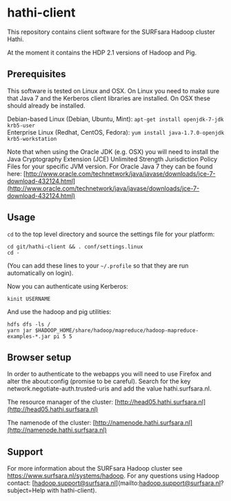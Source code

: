 hathi-client
============

This repository contains client software for the SURFsara Hadoop cluster Hathi.

At the moment it contains the HDP 2.1 versions of Hadoop and Pig.

Prerequisites
-------------

This software is tested on Linux and OSX. On Linux you need to make sure that Java 7 and the Kerberos client libraries are installed. On OSX these should already be installed. 

Debian-based Linux (Debian, Ubuntu, Mint): `apt-get install openjdk-7-jdk krb5-user`  
Enterprise Linux (Redhat, CentOS, Fedora): `yum install java-1.7.0-openjdk krb5-workstation`

Note that when using the Oracle JDK (e.g. OSX) you will need to install the Java Cryptography Extension (JCE) Unlimited Strength Jurisdiction Policy Files for your specific JVM version. For Oracle Java 7 they can be found here: [http://www.oracle.com/technetwork/java/javase/downloads/jce-7-download-432124.html](http://www.oracle.com/technetwork/java/javase/downloads/jce-7-download-432124.html)

Usage
-----

`cd` to the top level directory and source the settings file for your platform:

    cd git/hathi-client && . conf/settings.linux
    cd -

(You can add these lines to your `~/.profile` so that they are run automatically on login).

Now you can authenticate using Kerberos:

    kinit USERNAME

And use the hadoop and pig utilities:

    hdfs dfs -ls /
    yarn jar $HADOOP_HOME/share/hadoop/mapreduce/hadoop-mapreduce-examples-*.jar pi 5 5

Browser setup
-------------

In order to authenticate to the webapps you will need to use Firefox and alter the about:config (promise to be careful). Search for the key network.negotiate-auth.trusted-uris and add the value hathi.surfsara.nl.

The resource manager of the cluster: [http://head05.hathi.surfsara.nl](http://head05.hathi.surfsara.nl)

The namenode of the cluster: [http://namenode.hathi.surfsara.nl](http://namenode.hathi.surfsara.nl)


Support
-------

For more information about the SURFsara Hadoop cluster see <https://www.surfsara.nl/systems/hadoop>. For any questions using Hadoop contact: [hadoop.support@surfsara.nl](mailto:hadoop.support@surfsara.nl?subject=Help with hathi-client).

